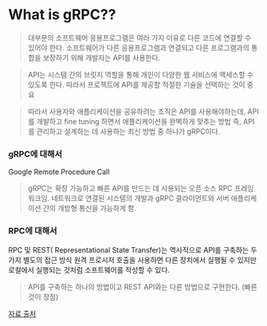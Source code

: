 # What is gRPC??

> 대부분의 소프트웨어 응용프로그램은 여러 가지 이유로 다른 코드에 연결할 수 있어야 한다. 소프트웨어가 다른 응용프로그램과 연결되고 다른 프로그램과의 통합을 보장하기 위해 개발자는 API를 사용한다. 

> API는 시스템 간의 브릿지 역할을 통해 개인이 다양한 웹 서비스에 액세스할 수 있도록 한다. 따라서 프로젝트에 API를 제공할 적절한 기술을 선택하는 것이 중요

> 따라서 사용자와 애플리케이션을 공유하려는 조직은 API를 사용해야하는데, API를 개발하고 fine tuning 하면서 애플리케이션을 완벽하게 맞추는 방법 즉, API를 관리하고 설계하는 데 사용하는 최신 방법 중 하나가 gRPC이다. 

### gRPC에 대해서 
Google Remote Procedure Call
> gRPC는 확장 가능하고 빠른 API를 만드는 데 사용되는 오픈 소스 RPC 프레임워크임. 
> 네트워크로 연결된 시스템의 개발과 gRPC 클라이언트와 서버 애플리케이션 간의 개방형 통신을 가능하게 함. 

### RPC에 대해서 
RPC 및 REST( Representational State Transfer)는 역사적으로 API를 구축하는 두 가지 별도의 접근 방식
원격 프로시저 호출을 사용하면 다른 장치에서 실행될 수 있지만 로컬에서 실행되는 것처럼 소프트웨어를 작성할 수 있다. 




> API를 구축하는 하나의 방법이고 REST API와는 다른 방법으로 구현한다. (빠른 것이 장점)



[자료 출처](https://appmaster.io/ko/blog/grpcneun-mueosibnigga)
